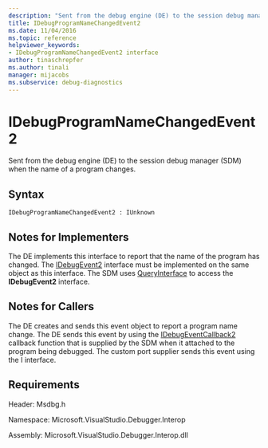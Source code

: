 ```yaml
---
description: "Sent from the debug engine (DE) to the session debug manager (SDM) when the name of a program changes."
title: IDebugProgramNameChangedEvent2
ms.date: 11/04/2016
ms.topic: reference
helpviewer_keywords:
- IDebugProgramNameChangedEvent2 interface
author: tinaschrepfer
ms.author: tinali
manager: mijacobs
ms.subservice: debug-diagnostics
---
```

# IDebugProgramNameChangedEvent2

Sent from the debug engine (DE) to the session debug manager (SDM) when the name of a program changes.

## Syntax

```
IDebugProgramNameChangedEvent2 : IUnknown
```

## Notes for Implementers
 The DE implements this interface to report that the name of the program has changed. The [IDebugEvent2](../../../extensibility/debugger/reference/idebugevent2.md) interface must be implemented on the same object as this interface. The SDM uses [QueryInterface](/cpp/atl/queryinterface) to access the **IDebugEvent2** interface.

## Notes for Callers
 The DE creates and sends this event object to report a program name change. The DE sends this event by using the [IDebugEventCallback2](../../../extensibility/debugger/reference/idebugeventcallback2.md) callback function that is supplied by the SDM when it attached to the program being debugged. The custom port supplier sends this event using the I interface.

## Requirements
 Header: Msdbg.h

 Namespace: Microsoft.VisualStudio.Debugger.Interop

 Assembly: Microsoft.VisualStudio.Debugger.Interop.dll
